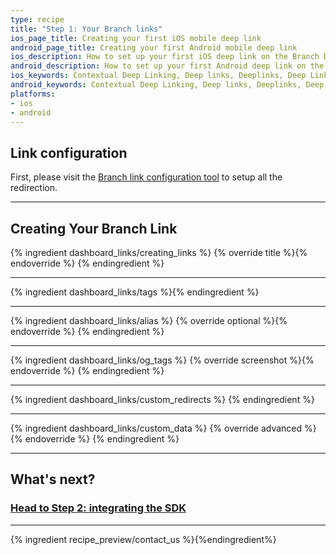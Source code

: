 ```yaml
---
type: recipe
title: "Step 1: Your Branch links"
ios_page_title: Creating your first iOS mobile deep link
android_page_title: Creating your first Android mobile deep link
ios_description: How to set up your first iOS deep link on the Branch Dashboard. Select the data to pass through the install of your app and set up the analytics.
android_description: How to set up your first Android deep link on the Branch Dashboard. Select the data to pass through the install of your app and set up the analytics.
ios_keywords: Contextual Deep Linking, Deep links, Deeplinks, Deep Linking, Deeplinking, Deferred Deep Linking, Deferred Deeplinking, Google App Indexing, Google App Invites, Apple Universal Links, Apple Spotlight Search, Facebook App Links, AppLinks, Deepviews, Deep views, Link configuration, Analytics, Custom Link, Deep Link Data, iOS, objective-c, swift
android_keywords: Contextual Deep Linking, Deep links, Deeplinks, Deep Linking, Deeplinking, Deferred Deep Linking, Deferred Deeplinking, Google App Indexing, Google App Invites, Apple Universal Links, Apple Spotlight Search, Facebook App Links, AppLinks, Deepviews, Deep views, Link configuration, Analytics, Custom Link, Deep Link Data, Android
platforms:
- ios
- android
---
```


## Link configuration

First, please visit the [Branch link configuration tool](https://start.branch.io/) to setup all the redirection.

-----

## Creating Your Branch Link

{% ingredient dashboard_links/creating_links %}
	{% override title %}{% endoverride %}
{% endingredient %}

-----

{% ingredient dashboard_links/tags %}{% endingredient %}

-----

{% ingredient dashboard_links/alias %}
	{% override optional %}{% endoverride %}
{% endingredient %}

-----

{% ingredient dashboard_links/og_tags %}
{% override screenshot %}{% endoverride %}
{% endingredient %}

-----

{% ingredient dashboard_links/custom_redirects %}
{% endingredient %}

-----

{% ingredient dashboard_links/custom_data %}
	{% override advanced %}{% endoverride %}
{% endingredient %}
<!--- /Creating your Link -->

-----

## What's next?

### [Head to Step 2: integrating the SDK](/recipes/quickstart_guide/{{page.platform}}/)

-----

{% ingredient recipe_preview/contact_us %}{%endingredient%}

